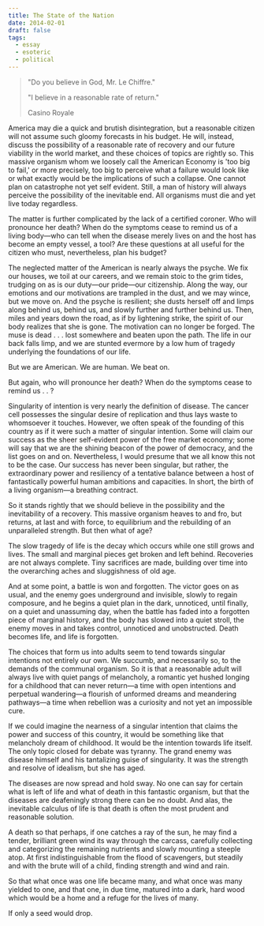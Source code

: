 ```yaml
---
title: The State of the Nation
date: 2014-02-01
draft: false
tags:
  - essay
  - esoteric
  - political
---
```


> "Do you believe in God, Mr. Le Chiffre."
>
> "I believe in a reasonable rate of return."
>
> Casino Royale

America may die a quick and brutish disintegration, but a reasonable
citizen will not assume such gloomy forecasts in his budget. He
will, instead, discuss the possibility of a reasonable rate of
recovery and our future viability in the world market, and these
choices of topics are rightly so. This massive organism whom we
loosely call the American Economy is 'too big to fail,' or more
precisely, too big to perceive what a failure would look like or
what exactly would be the implications of such a collapse. One
cannot plan on catastrophe not yet self evident. Still, a man of
history will always perceive the possibility of the inevitable end.
All organisms must die and yet live today regardless.

The matter is further complicated by the lack of a certified
coroner. Who will pronounce her death? When do the symptoms cease to
remind us of a living body—who can tell when the disease merely
lives on and the host has become an empty vessel, a tool? Are these
questions at all useful for the citizen who must, nevertheless, plan
his budget?

The neglected matter of the American is nearly always the psyche. We
fix our houses, we toil at our careers, and we remain stoic to the
grim tides, trudging on as is our duty—our pride—our citizenship.
Along the way, our emotions and our motivations are trampled in the
dust, and we may wince, but we move on. And the psyche is resilient;
she dusts herself off and limps along behind us, behind us, and
slowly further and further behind us. Then, miles and years down the
road, as if by lightening strike, the spirit of our body realizes
that she is gone. The motivation can no longer be forged. The muse
is dead . . . lost somewhere and beaten upon the path. The life in
our back falls limp, and we are stunted evermore by a low hum of
tragedy underlying the foundations of our life.

But we are American. We are human. We beat on.

But again, who will pronounce her death? When do the symptoms cease
to remind us . . ?

Singularity of intention is very nearly the definition of disease.
The cancer cell possesses the singular desire of replication and
thus lays waste to whomsoever it touches. However, we often speak of
the founding of this country as if it were such a matter of singular
intention. Some will claim our success as the sheer self-evident
power of the free market economy; some will say that we are the
shining beacon of the power of democracy, and the list goes on and
on. Nevertheless, I would presume that we all know this not to be
the case. Our success has never been singular, but rather, the
extraordinary power and resiliency of a tentative balance between a
host of fantastically powerful human ambitions and capacities. In
short, the birth of a living organism—a breathing contract.

So it stands rightly that we should believe in the possibility and
the inevitability of a recovery. This massive organism heaves to and
fro, but returns, at last and with force, to equilibrium and the
rebuilding of an unparalleled strength. But then what of age?

The slow tragedy of life is the decay which occurs while one still
grows and lives. The small and marginal pieces get broken and left
behind. Recoveries are not always complete. Tiny sacrifices are
made, building over time into the overarching aches and sluggishness
of old age.

And at some point, a battle is won and forgotten. The victor goes on
as usual, and the enemy goes underground and invisible, slowly to
regain composure, and he begins a quiet plan in the dark, unnoticed,
until finally, on a quiet and unassuming day, when the battle has
faded into a forgotten piece of marginal history, and the body has
slowed into a quiet stroll, the enemy moves in and takes control,
unnoticed and unobstructed. Death becomes life, and life is forgotten.

The choices that form us into adults seem to tend towards singular
intentions not entirely our own. We succumb, and necessarily so, to
the demands of the communal organism. So it is that a reasonable
adult will always live with quiet pangs of melancholy, a romantic
yet hushed longing for a childhood that can never return—a time with
open intentions and perpetual wandering—a flourish of unformed
dreams and meandering pathways—a time when rebellion was a curiosity
and not yet an impossible cure.

If we could imagine the nearness of a singular intention that claims
the power and success of this country, it would be something like
that melancholy dream of childhood. It would be the intention
towards life itself. The only topic closed for debate was tyranny.
The grand enemy was disease himself and his tantalizing guise of
singularity. It was the strength and resolve of idealism, but she
has aged.

The diseases are now spread and hold sway. No one can say for
certain what is left of life and what of death in this fantastic
organism, but that the diseases are deafeningly strong there can be
no doubt. And alas, the inevitable calculus of life is that death is
often the most prudent and reasonable solution.

A death so that perhaps, if one catches a ray of the sun, he may
find a tender, brilliant green wind its way through the carcass,
carefully collecting and categorizing the remaining nutrients and
slowly mounting a steeple atop. At first indistinguishable from the
flood of scavengers, but steadily and with the brute will of a
child, finding strength and wind and rain.

So that what once was one life became many, and what once was many
yielded to one, and that one, in due time, matured into a dark, hard
wood which would be a home and a refuge for the lives of many.

If only a seed would drop.
